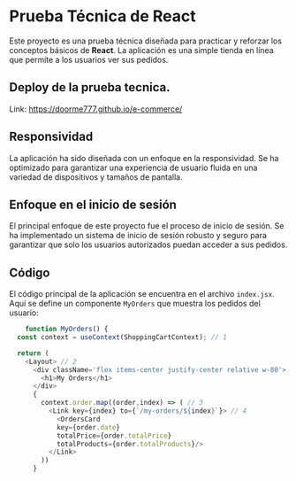 # Prueba Técnica de React
Este proyecto es una prueba técnica diseñada para practicar y reforzar los conceptos básicos de **React**. La aplicación es una simple tienda en línea que permite a los usuarios ver sus pedidos.

## Deploy de la prueba tecnica.
Link: https://doorme777.github.io/e-commerce/ 

## Responsividad
La aplicación ha sido diseñada con un enfoque en la responsividad. Se ha optimizado para garantizar una experiencia de usuario fluida en una variedad de dispositivos y tamaños de pantalla.

## Enfoque en el inicio de sesión
El principal enfoque de este proyecto fue el proceso de inicio de sesión. Se ha implementado un sistema de inicio de sesión robusto y seguro para garantizar que solo los usuarios autorizados puedan acceder a sus pedidos.

## Código
El código principal de la aplicación se encuentra en el archivo `index.jsx`. Aquí se define un componente `MyOrders` que muestra los pedidos del usuario:

```js
    function MyOrders() {
  const context = useContext(ShoppingCartContext); // 1

  return (
    <Layout> // 2
      <div className='flex items-center justify-center relative w-80'>
        <h1>My Orders</h1>
      </div>
      {
        context.order.map((order,index) => ( // 3
          <Link key={index} to={`/my-orders/${index}`}> // 4
            <OrdersCard 
            key={order.date}
            totalPrice={order.totalPrice} 
            totalProducts={order.totalProducts}/>
          </Link>
        ))
      }
```